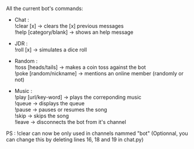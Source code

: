 All the current bot's commands:

- Chat :<br>
!clear [x] → clears the [x] previous messages<br>
!help [category/blank] → shows an help message<br>

- JDR :<br>
!roll [x] → simulates a dice roll<br>

- Random :<br>
!toss [heads/tails] → makes a coin toss against the bot<br>
!poke [random/nickname] → mentions an online member (randomly or not)<br>

- Music :<br>
!play [url/key-word] → plays the correponding music<br>
!queue → displays the queue<br>
!pause → pauses or resumes the song<br>
!skip → skips the song<br>
!leave → disconnects the bot from it's channel<br>

PS : !clear can now be only used in channels nammed "bot" (Optionnal, you can change this by deleting lines 16, 18 and 19 in chat.py)
